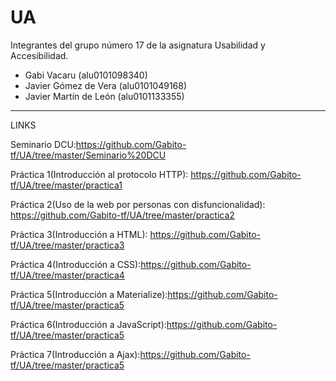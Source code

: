 # UA
Integrantes del grupo número 17 de la asignatura Usabilidad y Accesibilidad.

  - Gabi Vacaru (alu0101098340)
  - Javier Gómez de Vera (alu0101049168)
  - Javier Martín de León (alu0101133355)
-----------------------------------------------------------------------------------------------------------------------------------

LINKS

  Seminario DCU:https://github.com/Gabito-tf/UA/tree/master/Seminario%20DCU
  
  Práctica 1(Introducción al protocolo HTTP): https://github.com/Gabito-tf/UA/tree/master/practica1
  
  Práctica 2(Uso de la web por personas con disfuncionalidad): https://github.com/Gabito-tf/UA/tree/master/practica2
  
  Práctica 3(Introducción a HTML): https://github.com/Gabito-tf/UA/tree/master/practica3
  
  Práctica 4(Introducción a CSS):https://github.com/Gabito-tf/UA/tree/master/practica4
 
  Práctica 5(Introducción a Materialize):https://github.com/Gabito-tf/UA/tree/master/practica5
  
  Práctica 6(Introducción a JavaScript):https://github.com/Gabito-tf/UA/tree/master/practica5
  
  Práctica 7(Introducción a Ajax):https://github.com/Gabito-tf/UA/tree/master/practica5
